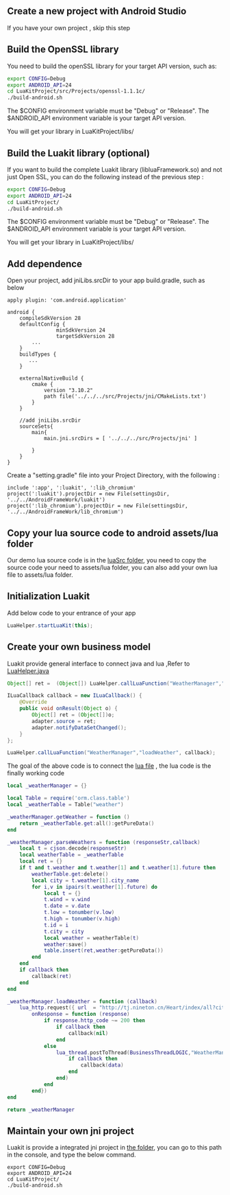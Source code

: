 Create a new project with Android Studio
-----------------------------
If you have your own project , skip this step

Build the OpenSSL library
-----------------------------
You need to build the openSSL library for your target API version, such as:

```sh
export CONFIG=Debug
export ANDROID_API=24
cd LuaKitProject/src/Projects/openssl-1.1.1c/
./build-android.sh
```

The $CONFIG environment variable must be "Debug" or "Release".
The $ANDROID_API environment variable is your target API version.

You will get your library in LuaKitProject/libs/


Build the Luakit library (optional)
-----------------------------
If you want to build the complete Luakit library (libluaFramework.so) and not just Open SSL, you can do the following instead of the previous step :

```sh
export CONFIG=Debug
export ANDROID_API=24
cd LuaKitProject/
./build-android.sh
```

The $CONFIG environment variable must be "Debug" or "Release".
The $ANDROID_API environment variable is your target API version.

You will get your library in LuaKitProject/libs/


Add dependence
-----------------------------
Open your project, add jniLibs.srcDir to your app build.gradle, such as below


```	
apply plugin: 'com.android.application'

android {
    compileSdkVersion 28
    defaultConfig {
                minSdkVersion 24
                targetSdkVersion 28
		...
    }
    buildTypes {
       ...
    }

    externalNativeBuild {
        cmake {
            version "3.10.2"
            path file('../../../src/Projects/jni/CMakeLists.txt')
        }
    }

    //add jniLibs.srcDir
    sourceSets{
        main{
            main.jni.srcDirs = [ '../../../src/Projects/jni' ]

        }
    }
}
```

Create a "setting.gradle" file into your Project Directory, with the following :

```
include ':app', ':luakit', ':lib_chromium'
project(':luakit').projectDir = new File(settingsDir, '../../AndroidFrameWork/luakit')
project(':lib_chromium').projectDir = new File(settingsDir, '../../AndroidFrameWork/lib_chromium')
```

Copy your lua source code to android assets/lua folder
-----------------------------
Our demo lua source code is in the [luaSrc folder](https://github.com/williamwen1986/Luakit/tree/master/LuaKitProject/src/Projects/LuaSrc), you need to copy the source code your need to assets/lua folder, you can also add your own lua file to assets/lua folder.

Initialization Luakit
-----------------------------
Add below code to your entrance of your app

```java
LuaHelper.startLuaKit(this);
```
Create your own business model
-----------------------------
Luakit provide general interface to connect java and lua ,Refer to [LuaHelper.java](https://github.com/williamwen1986/Luakit/blob/master/LuaKitProject/AndroidFrameWork/luakit/src/main/java/com/common/luakit/LuaHelper.java.java) 

```java
Object[] ret =  (Object[]) LuaHelper.callLuaFunction("WeatherManager","getWeather");

ILuaCallback callback = new ILuaCallback() {
    @Override
    public void onResult(Object o) {
        Object[] ret = (Object[])o;
        adapter.source = ret;
        adapter.notifyDataSetChanged();
    }
};

LuaHelper.callLuaFunction("WeatherManager","loadWeather", callback);
```
The goal of the above code is to connect the [lua file](https://github.com/williamwen1986/Luakit/blob/master/LuaKitProject/src/Projects/LuaSrc/WeatherManager.lua) , the lua code is the finally working code

```lua
local _weatherManager = {}

local Table = require('orm.class.table')
local _weatherTable = Table("weather")

_weatherManager.getWeather = function ()
	return _weatherTable.get:all():getPureData()
end

_weatherManager.parseWeathers = function (responseStr,callback)
	local t = cjson.decode(responseStr)
	local weatherTable = _weatherTable
	local ret = {}
	if t and t.weather and t.weather[1] and t.weather[1].future then
		weatherTable.get:delete()
		local city = t.weather[1].city_name
		for i,v in ipairs(t.weather[1].future) do
			local t = {}
			t.wind = v.wind
			t.date = v.date
			t.low = tonumber(v.low)
			t.high = tonumber(v.high)
			t.id = i
			t.city = city
			local weather = weatherTable(t)
			weather:save()
			table.insert(ret,weather:getPureData())
		end
	end
	if callback then
		callback(ret)
	end
end

_weatherManager.loadWeather = function (callback)
	lua_http.request({ url  = "http://tj.nineton.cn/Heart/index/all?city=CHSH000000",
		onResponse = function (response)
			if response.http_code ~= 200 then
				if callback then
					callback(nil)
				end
			else
				lua_thread.postToThread(BusinessThreadLOGIC,"WeatherManager","parseWeathers",response.response,function(data)
					if callback then
						callback(data)
					end
				end)
			end
		end})
end

return _weatherManager
```
Maintain your own jni project
-----------------------------

Luakit is provide a integrated jni project in [the folder](https://github.com/williamwen1986/Luakit/tree/master/LuaKitProject/src/Projects/jni), you can go to this path in the console, and type the below command.

```
export CONFIG=Debug
export ANDROID_API=24
cd LuaKitProject/
./build-android.sh
```
